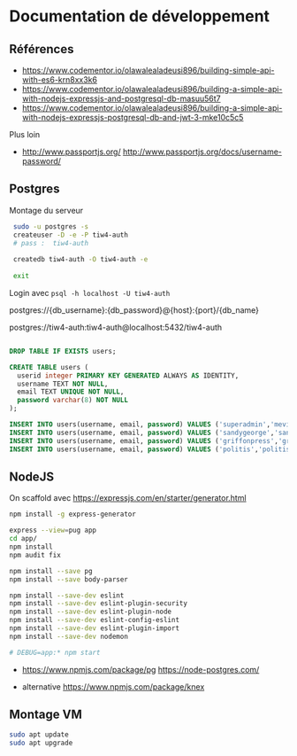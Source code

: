 Documentation de développement
==============================


Références
----------

 * <https://www.codementor.io/olawalealadeusi896/building-simple-api-with-es6-krn8xx3k6>
 * <https://www.codementor.io/olawalealadeusi896/building-a-simple-api-with-nodejs-expressjs-and-postgresql-db-masuu56t7>
 * <https://www.codementor.io/olawalealadeusi896/building-a-simple-api-with-nodejs-expressjs-postgresql-db-and-jwt-3-mke10c5c5>

Plus loin

 * <http://www.passportjs.org/> <http://www.passportjs.org/docs/username-password/>

Postgres
---------

Montage du serveur
 
```bash
 sudo -u postgres -s
 createuser -D -e -P tiw4-auth
 # pass :  tiw4-auth
 
 createdb tiw4-auth -O tiw4-auth -e
 
 exit
```
 
Login avec `psql -h localhost -U tiw4-auth`


postgres://{db_username}:{db_password}@{host}:{port}/{db_name}


postgres://tiw4-auth:tiw4-auth@localhost:5432/tiw4-auth


```sql

DROP TABLE IF EXISTS users;

CREATE TABLE users (
  userid integer PRIMARY KEY GENERATED ALWAYS AS IDENTITY,
  username TEXT NOT NULL,
  email TEXT UNIQUE NOT NULL,
  password varchar(8) NOT NULL
);

INSERT INTO users(username, email, password) VALUES ('superadmin','mevin.kitnick@hotmail.com','iloveu');
INSERT INTO users(username, email, password) VALUES ('sandygeorge','sandy.george@hotmail.com','zuley03');
INSERT INTO users(username, email, password) VALUES ('griffonpress','griffonpress@gmail.com','Skylar7');
INSERT INTO users(username, email, password) VALUES ('politis','politis@hotmail.com','derby5');
```



NodeJS
------


On scaffold avec <https://expressjs.com/en/starter/generator.html>

```bash
npm install -g express-generator

express --view=pug app
cd app/
npm install
npm audit fix

npm install --save pg
npm install --save body-parser

npm install --save-dev eslint
npm install --save-dev eslint-plugin-security
npm install --save-dev eslint-plugin-node
npm install --save-dev eslint-config-eslint
npm install --save-dev eslint-plugin-import
npm install --save-dev nodemon

# DEBUG=app:* npm start
```





 * <https://www.npmjs.com/package/pg> <https://node-postgres.com/>
 
 
 * alternative <https://www.npmjs.com/package/knex>




Montage VM
----------


```bash
sudo apt update
sudo apt upgrade

```